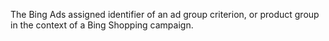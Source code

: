 The Bing Ads assigned identifier of an ad group criterion, or product group in the context of a Bing Shopping campaign.